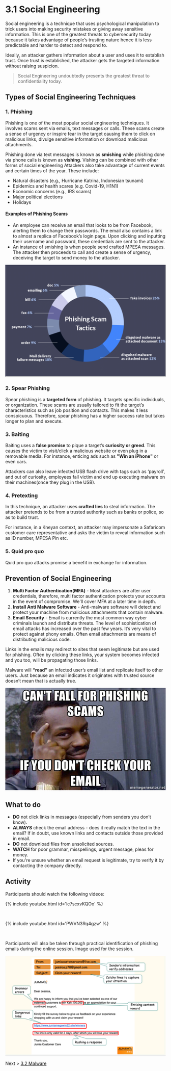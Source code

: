 # 3.1 Social Engineering
Social engineering is a technique that uses psychological manipulation to trick users into making security mistakes or giving away sensitive information. This is one of the greatest threats to cybersecurity today because it takes advantage of people’s trusting nature hence it is less predictable and harder to detect and respond to. 

Ideally, an attacker gathers information about a user and uses it to establish trust. Once trust is established, the attacker gets the targeted information without raising suspicion. 

> Social Engineering undoubtedly presents the greatest threat to confidentiality today. 

## Types of Social Engineering Techniques
### 1. Phishing 
Phishing is one of the most popular social engineering techniques. It involves scams sent via emails, text messages or calls. These scams create a sense of urgency or inspire fear in the target causing them to click on malicious links, divulge sensitive information or download malicious attachments.<br/> 

Phishing done via text messages is known as __smishing__ while phishing done via phone calls is known as __vishing__. Vishing can be combined with other forms of social engineering
Attackers also take advantage of current events and certain times of the year. These include: 
* Natural disasters (e.g., Hurricane Katrina, Indonesian tsunami)
* Epidemics and health scares (e.g. Covid-19, H1N1)
*	Economic concerns (e.g., IRS scams)
*	Major political elections
*	Holidays

#### Examples of Phishing Scams
* An employee can receive an email that looks to be from Facebook, alerting them to change their passwords. The email also contains a link to almost a replica of Facebook’s login page. Upon clicking and inputting their username and password, these credentials are sent to the attacker. 
* An instance of smishing is when people send crafted MPESA messages. The attacker then proceeds to call and create a sense of urgency, deceiving the target to send money to the attacker.

![Phishing stats](../images/phishingscam.png)

### 2. Spear Phishing
Spear phishing is a __targeted form__ of phishing. It targets specific individuals, or organization. These scams are usually tailored to fit the target’s characteristics such as job position and contacts. This makes it less conspicuous. Therefore, spear phishing has a higher success rate but takes longer to plan and execute. 

### 3. Baiting
Baiting uses a __false promise__ to pique a target’s __curiosity or greed__. This causes the victim to visit/click a malicious website or even plug in a removable media. For instance, enticing ads such as __"Win an iPhone"__ or even cars.

Attackers can also leave infected USB flash drive  with tags such as ‘payroll’, and out of curiosity, employees fall victim and end up executing malware on their machines(once they plug in the USB).

### 4. Pretexting
In this technique, an attacker uses __crafted lies__ to steal information. The attacker pretends to be from a trusted authority such as banks or police, so as to build trust.

For instance, in a Kneyan context,  an attacker may impersonate a Safaricom customer care representative and asks the victim to reveal information such as ID number, MPESA Pin etc.

### 5. Quid pro quo 
Quid pro quo attacks promise a benefit in exchange for information. 

## Prevention of Social Engineering

1. __Multi Factor Authentication(MFA)__ - Most attackers are after user credentials, therefore, multi factor authentication protects your accounts in the event of compromise. We'll cover MFA at a later time in depth. 
2. __Install Anti Malware Software__ - Anti-malware software will detect and protect your machine from malicious attachments that contain malware.
3. __Email Security__ - Email is currently the most common way cyber criminals launch and distribute threats. The level of sophistication of email attacks has increased over the past few years. It’s very vital to protect against phony emails. 
Often email attachments are means of distributing malicious code. 

Links in the emails may redirect to sites that seem legitimate but are used for phishing. Often by clicking these links, your system becomes infected and you too, will be propagating those links.

Malware will __“read”__ an infected user’s email list and replicate itself to other users. Just because an email indicates it originates with trusted source doesn’t mean that is actually true.

![Phishing prevention meme](../images/phishingmeme.jpeg)

## What to do 
* __DO__ not click links in messages (especially from senders you don’t know).
* __ALWAYS__ check the email address - does it really match the text in the email? If in doubt, use known links and contacts outside those provided in email. 
* __DO__ not download files from unsolicited sources.
* __WATCH__ for poor grammar, misspellings, urgent message, pleas for money. 
* If you're unsure whether an email request is legitimate, try to verify it by contacting the company directly.

## Activity 
Participants should watch the following videos:


{% include youtube.html id='lc7scxvKQOo' %}

<br/>

{% include youtube.html id='PWVN3Rq4gzw' %}

<br/>

Participants will also be taken through practical identification of phishing emails during the online session. Image used for the session. 

![Phishing prevention meme](../images/phishingbreakdown.png)

Next > [3.2 Malware](https://the-mind.github.io/OnlineSecurity/training/malware)






